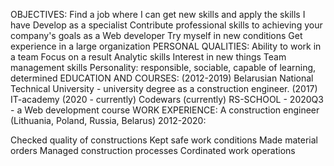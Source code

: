 OBJECTIVES:
Find a job where I can get new skills and apply the skills I have
Develop as a specialist
Contribute professional skills to achieving your company's
goals as a Web developer
Try myself in new conditions
Get experience in a large organization
PERSONAL QUALITIES:
Ability to work in a team
Focus on a result
Analytic skills
Interest in new things
Team management skills
Personality: responsible, sociable, capable of learning, determined
EDUCATION AND COURSES:
(2012-2019) Belarusian National Technical University -
university degree as a construction engineer.
(2017) IT-academy
(2020 - currently) Codewars
(currently) RS-SCHOOL - 2020Q3 - a Web development course
WORK EXPERIENCE:
A construction engineer (Lithuania, Poland, Russia, Belarus)
2012-2020:

Checked quality of constructions
Kept safe work conditions
Made material orders
Managed construction processes
Cordinated work operations
